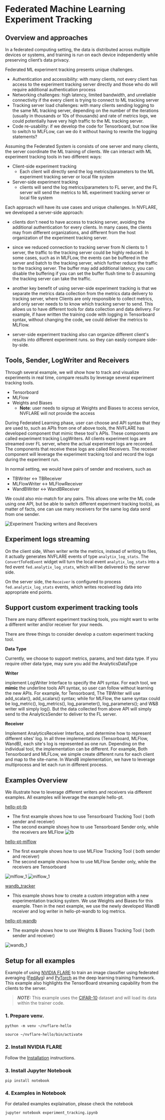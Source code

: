 # Federated Machine Learning Experiment Tracking

## Overview and approaches

In a federated computing setting, the data is distributed across multiple devices or systems, and training is run
on each device independently while preserving client’s data privacy.

Federated ML experiment tracking presents unique challenges.

* Authentication and accessibility: with many clients, not every client has access to the experiment tracking server directly and those who do will require additional authentication process
* Networking challenges: high latency, limited bandwidth, and unreliable connectivity if the every client is trying to connect to ML tracking server
* Tracking server load challenges: with many clients sending logging to the same ML tracking server, depending on the number of the iterations (usually in thousands or 10s of thousands) and rate of metrics logs, we could potentially have very high traffic to the ML tracking server.
* Code re-usability: if we develop the code for Tensorboard, but now like to switch to MLFLow, can we do it without having to rewrite the logging statements?

Assuming the Federated System is consists of one server and many clients, the server coordinate the ML training of clients. 
We can interact with ML experiment tracking tools in two different ways: 

* Client-side experiment tracking
  * Each client will directly send the log metrics/parameters to the ML experiment tracking server or local file system
* Server-side experiment tracking
  * clients will send the log metrics/parameters to FL server, and the FL server will send the metrics to ML experiment
    tracking server or local file system

Each approach will have its use cases and unique challenges. In NVFLARE, we developed a server-side approach:

* clients don't need to have access to tracking server, avoiding the additional 
authentication for every clients. In many cases, the clients may from different organizations, 
and different from the host organization of the experiment tracking server. 

* since we reduced connection to tracking server from N clients to 1 server, the traffic to the tracking server 
could be highly reduced. In some cases, such as in MLFLow, the events can be buffered in the server and batch to the tracking
server, which further reduce the traffic to the tracking server. The buffer may add additional latency, you can disable the buffering
if you can set the buffer flush time to 0 assuming the tracking server can take the traffic.  

* another key benefit of using server-side experiment tracking is that we separate the metrics data collection 
from the metrics data delivery to tracking server, where Clients are only responsible to collect metrics, and only server needs to 
to know which tracking server to send. This allows us to have different tools for data collection and data delivery. 
For example, if have written the training code with logging in Tensorboard syntax, without changing the code, we could deliver the metrics to MLFlow. 

* server-side experiment tracking also can organize different client's results into different experiment runs. 
so they can easily compare side-by-side. 



## Tools, Sender, LogWriter and Receivers

Through several example, we will show how to track and visualize experiments in real time, compare results
by leverage several experiment tracking tools. 
* Tensorboard
* MLFlow 
* Weights and Biases 
  * **Note**: user needs to signup at Weights and Biases to access service, NVFLARE will not provide the access

During Federated Learning phase, user can choose and API syntax that they are used to, 
such as APIs from one of above tools, the NVFLARE has developed component that mimic these tool's APIs. 
These components are called experiment tracking LogWriters. All clients experiment logs are streamed over FL server, 
where the actual experiment logs are recorded. The components that receive these logs are called Receivers.
The receiver component will leverage the experiment tracking tool and record the logs during the experiment run. 

In normal setting, we would have pairs of sender and receivers, such as
* TBWriter  <-> TBReceiver
* MLFlowWriter <-> MLFlowReceiver
* WandBWriter <-> WandBReceiver

We could also mix-match for any pairs. This allows one write the ML code using one API, 
but be able to switch different experiment tracking tool(s), as matter of facts, one can use many receivers for the 
same log data send from one sender. 

![Experiment Tracking writers and Receivers](experiment_tracking.jpg)

## Experiment logs streaming

On the client side, When writer write the metrics, instead of writing to files, it actually generates NVFLARE events 
of type `analytix_log_stats`. The `ConvertToFedEvent` widget will turn the local event `analytix_log_stats` into a 
fed event `fed.analytix_log_stats`, which will be delivered to the server side.

On the server side, the `Receiver` is configured to process `fed.analytix_log_stats` events,
which writes received log data into appropriate end points.

## Support custom experiment tracking tools

There are many different experiment tracking tools, you might want to write a different writer and/or receiver for your needs.

There are three things to consider develop a custom experiment tracking tool. 

**Data Type**

Currently, we choose to support metrics, params, and text data type. If you require other data type, may sure you add
the AnalyticsDataType
   
**Writer**

implement LogWriter Interface to specify the API syntax. 
For each tool, we **mimic** the underline tools API syntax, so user can follow without learning the new APIs. 
For example, for Tensorboard, The TBWriter will use add_scalar(), add_scalars() syntax; while for MLFlow, the same syntax
could be log_metric(), log_metrics(), log_parameter(), log_parameters(); and W&B writer will simply log().
But the data collected from above API will simply send to the AnalyticsSender to deliver to the FL server. 

**Receiver**

Implement AnalyticsReceiver Interface, and determine how to represent different sites' log.  In all three implementations
(Tensorboard, MLFlow, WandB), each site's log is represented as one run. Depending on the individual tool, the implementation 
can be different. For example, Both Tensorboard and MLFLow, we simple create different runs for each client and map to the 
site-name. In WandB implementation, we have to leverage multiprocess and let each run in different process.  

## Examples Overview

We illustrate how to leverage different writers and receivers via different examples.
All examples will leverage the example hello-pt. 

[hello-pt-tb](hello-pt-tb)
* The first example shows how to use Tensorboard Tracking Tool ( both sender and receiver)
* The second example shows how to use Tensorboard Sender only, while the receivers are MLFlow 
![tb](tb.png)

[hello-pt-mlflow](hello-pt-mlflow)
* The first example shows how to use MLFlow Tracking Tool ( both sender and receiver)
* The second example shows how to use MLFlow Sender only, while the receivers are Tensorboard

![mlflow_1](mlflow_2.png)
![mlflow_1](mlflow_1.png)

[wandb_tracker](hello-pt-wandb/wandb)
* This example shows how to create a custom integration with a new experimentation tracking system.
We use Weights and Biases for this example. Then in the next example, we use the newly developed WandB receiver and
log writer in hello-pt-wandb to log metrics.


[hello-pt-wandb](hello-pt-wandb)
* The example shows how to use Weights & Biases Tracking Tool ( both sender and receiver)


![wandb_1](wandb_1.png)



## Setup for all examples

Example of using [NVIDIA FLARE](https://nvflare.readthedocs.io/en/main/index.html) to train an image classifier using federated averaging ([FedAvg]([FedAvg](https://arxiv.org/abs/1602.05629))) and [PyTorch](https://pytorch.org/) as the deep learning training framework. This example also highlights the TensorBoard streaming capability from the clients to the server.

> **_NOTE:_** This example uses the [CIFAR-10](https://www.cs.toronto.edu/~kriz/cifar.html) dataset and will load its data within the trainer code.

### 1. Prepare venv.

```
python -m venv ~/nvflare-hello

source ~/nvflare-hello/bin/activate
```


### 2. Install NVIDIA FLARE

Follow the [Installation](https://nvflare.readthedocs.io/en/main/quickstart.html) instructions.

### 3. Install Jupyter Notebook

```
pip install notebook
```

### 4. Examples in Notebook

For detailed examples explaination, please check the notebook

```
jupyter notebook experiment_tracking.ipynb
```



